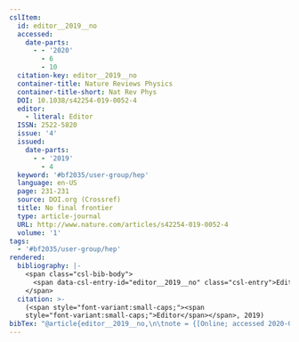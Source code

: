 ```yaml
---
cslItem:
  id: editor__2019__no
  accessed:
    date-parts:
      - - '2020'
        - 6
        - 10
  citation-key: editor__2019__no
  container-title: Nature Reviews Physics
  container-title-short: Nat Rev Phys
  DOI: 10.1038/s42254-019-0052-4
  editor:
    - literal: Editor
  ISSN: 2522-5820
  issue: '4'
  issued:
    date-parts:
      - - '2019'
        - 4
  keyword: '#bf2035/user-group/hep'
  language: en-US
  page: 231-231
  source: DOI.org (Crossref)
  title: No final frontier
  type: article-journal
  URL: http://www.nature.com/articles/s42254-019-0052-4
  volume: '1'
tags:
  - '#bf2035/user-group/hep'
rendered:
  bibliography: |-
    <span class="csl-bib-body">
      <span data-csl-entry-id="editor__2019__no" class="csl-entry">Editor (Hrsg.). <span class='date-bib'>(2019)</span>. <span class='title'><b>No final frontier</b></span>. <i>Nature Reviews Physics</i>, <i>1</i>(4), 231–231. <span class='URL'><a href='https://doi.org/10.1038/s42254-019-0052-4'>LINK</a></span></span>
    </span>
  citation: >-
    (<span style="font-variant:small-caps;"><span
    style="font-variant:small-caps;">Editor</span></span>, 2019)
bibTex: "@article{editor__2019__no,\n\tnote = {[Online; accessed 2020-06-10]},\n\tjournal = {Nature Reviews Physics},\n\tdoi = {10.1038/s42254-019-0052-4},\n\teditor = {{Editor}},\n\tissn = {2522-5820},\n\tnumber = {4},\n\tyear = {2019},\n\tmonth = {4},\n\tpages = {231--231},\n\ttitle = {No final frontier},\n\turl = {http://www.nature.com/articles/s42254-019-0052-4},\n\thowpublished = {http://www.nature.com/articles/s42254-019-0052-4},\n\tvolume = {1},\n}\n\n"
---
```

